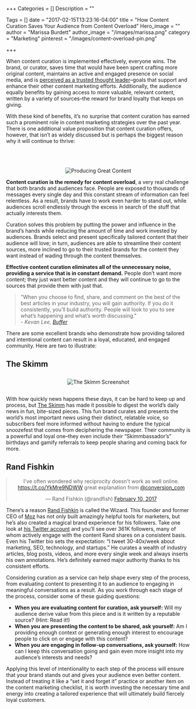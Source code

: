 +++
Categories = []
Description = ""

Tags = []
date = "2017-02-15T13:23:16-04:00"
title = "How Content Curation Saves Your Audience from Content Overload"
Hero_image = ""
author = "Marissa Burdett"
author_image = "/images/marissa.png"
category = "Marketing"
pinterest = "/images/content-overload-pin.png"

+++

When content curation is implemented effectively, everyone wins. The brand, or curator, saves time that would have been spent crafting more original content, maintains an active and engaged presence on social media, and is [perceived as a trusted thought leader](/post/everyone-has-influence)–goals that support and enhance their other content marketing efforts. Additionally, the audience equally benefits by gaining access to more valuable, relevant content, written by a variety of sources–the reward for brand loyalty that keeps on giving.

With these kind of benefits, it’s no surprise that content curation has earned such a prominent role in content marketing strategies over the past year. There is one additional value proposition that content curation offers, however, that isn’t as widely discussed but is perhaps the biggest reason why it will continue to thrive:

<p style="text-align: center;"><img src="/images/good-content.png" alt="Producing Great Content" style="margin-top: 50px;"></p>

**Content curation is the remedy for content overload**, a very real challenge that both brands and audiences face. People are exposed to thousands of messages every single day and this constant stream of information can feel relentless. As a result, brands have to work even harder to stand out, while audiences scroll endlessly through the excess in search of the stuff that actually interests them.

Curation solves this problem by putting the power and influence in the brand’s hands while reducing the amount of time and work invested by audiences. Brands select and present specifically tailored content that their audience will love; in turn, audiences are able to streamline their content sources, more inclined to go to their trusted brands for the content they want instead of wading through the content themselves.

**Effective content curation eliminates all of the unnecessary noise, providing a service that is in constant demand.** People don’t want more content; they just want better content and they will continue to go to the sources that provide them with just that.

> "When you choose to find, share, and comment on the best of the best articles in your industry, you will gain authority. If you do it consistently, you’ll build authority. People will look to you to see what’s happening and what’s worth discussing." <br>
> *- Kevan Lee, [Buffer](http://buffer.com)*

There are some excellent brands who demonstrate how providing tailored and intentional content can result in a loyal, educated, and engaged community. Here are two to illustrate:



## The Skimm

<p style="text-align: center;"><img src="/images/the-skimm-web.png" alt="The Skimm Screenshot" style="margin-top: 10px; margin-bottom: 15px;"></p>

With how quickly news happens these days, it can be hard to keep up and process, but [The Skimm](http://www.theskimm.com/) has made it possible to digest the world’s daily news in fun, bite-sized pieces. This fun brand curates and presents the world’s most important news using their distinct, relatable voice, so subscribers feel more informed without having to endure the typical snoozefest that comes from deciphering the newspaper. Their community is a powerful and loyal one–they even include their “Skimmbassador’s” birthdays and gamify referrals to keep people sharing and coming back for more.


## Rand Fishkin

<blockquote class="twitter-tweet" data-lang="en" style="margin: 10px auto; text-align:center;"><p lang="en" dir="ltr">I&#39;ve often wondered why reciprocity doesn&#39;t work as well online. <a href="https://t.co/YkMre9NDWW">https://t.co/YkMre9NDWW</a> great explanation from <a href="https://twitter.com/conversion_com">@conversion_com</a></p>&mdash; Rand Fishkin (@randfish) <a href="https://twitter.com/randfish/status/829960392398942209">February 10, 2017</a></blockquote>
<script async src="//platform.twitter.com/widgets.js" charset="utf-8"></script>

There’s a reason [Rand Fishkin](https://twitter.com/randfish) is called the Wizard. This founder and former CEO of [Moz](http://moz.com) has not only built amazingly helpful tools for marketers, but he’s also created a magical brand experience for his followers. Take one look at [his Twitter account](http://twitter.com/randfish) and you’ll see over 361K followers, many of whom actively engage with the content Rand shares on a consistent basis. Even his Twitter bio sets the expectation: “I tweet 30-40x/week about marketing, SEO, technology, and startups.” He curates a wealth of industry articles, blog posts, videos, and more every single week and always inserts his own annotations. He’s definitely earned major authority thanks to his consistent efforts.

Considering curation as a service can help shape every step of the process, from evaluating content to presenting it to an audience to engaging in meaningful conversations as a result. As you work through each stage of the process, consider some of these guiding questions:

- **When you are evaluating content for curation, ask yourself:** Will my audience derive value from this piece and is it written by a reputable source? (Hint: Read it!)
- **When you are presenting the content to be shared, ask yourself:** Am I providing enough context or generating enough interest to encourage people to click on or engage with this content?
- **When you are engaging in follow-up conversations, ask yourself:** How can I keep this conversation going and gain even more insight into my audience’s interests and needs?

Applying this level of intentionality to each step of the process will ensure that your brand stands out and gives your audience even better content. Instead of treating it like a “set it and forget it” practice or another item on the content marketing checklist, it is worth investing the necessary time and energy into creating a tailored experience that will ultimately build fiercely loyal customers.

<style>.blogpostings h2 {margin-top: 0;} .blogpostings blockquote p em a {font-size: 12px;
    font-weight: 700;
    color: #565656;
    font-style: normal;
    text-decoration: underline;}</style>

